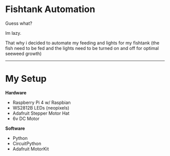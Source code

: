 Fishtank Automation
===================
Guess what?

Im lazy.

That why i decided to automate my feeding and lights for my fishtank (the fish need to be fed and the lights need to be turned on and off for optimal seeweed growth)

-------------------

# My Setup

**Hardware**
- Raspberry Pi 4 w/ Raspbian
- WS2812B LEDs (neopixels)
- Adafruit Stepper Motor Hat
- 6v DC Motor

**Software**
- Python
- CircuitPython
- Adafruit MotorKit
